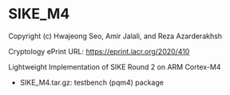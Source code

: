 # SIKE_M4
Copyright (c) Hwajeong Seo, Amir Jalali, and Reza Azarderakhsh

Cryptology ePrint URL: https://eprint.iacr.org/2020/410

Lightweight Implementation of SIKE Round 2 on ARM Cortex-M4

- SIKE_M4.tar.gz: testbench (pqm4) package
